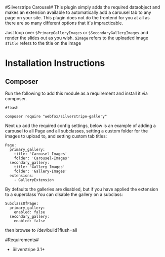 #Silverstripe Carousel#
This plugin simply adds the required dataobject and makes an extension available to automatically add a carousel tab to any page on your site.
This plugin does not do the frontend for you at all as there are so many different options that it's impracticable.

Just loop over `$PrimaryGalleryImages` or `$SecondaryGalleryImages` and render the slides out as you wish.
`$Image` refers to the uploaded image
`$Title` refers to the title on the image

# Installation Instructions #
## Composer ##
Run the following to add this module as a requirement and install it via composer.

```
#!bash

composer require "webfox/silverstripe-gallery"
```

Next up add the required config settings, below is an example of adding a carousel to all Page and all subclasses, setting a custom folder for
the images to upload to, and setting custom tab titles:

```
Page:
  primary_gallery:
    title: 'Carousel Images'
    folder: 'Carousel-Images'
  secondary_gallery:
    title: 'Gallery Images'
    folder: 'Gallery-Images'
  extensions:
    - GalleryExtension
```

By defaults the galleries are disabled, but if you have applied the extension to a superclass You can disable the gallery on a subclass:

```
SubclassOfPage:
  primary_gallery:
    enabled: false
  secondary_gallery:
    enabled: false
```

then browse to /dev/build?flush=all

#Requirements#
* Silverstripe 3.1+
